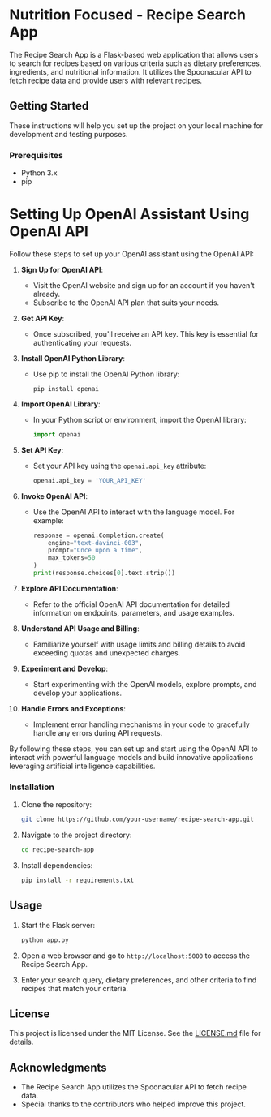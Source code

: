 # Nutrition Focused - Recipe Search App

The Recipe Search App is a Flask-based web application that allows users to search for recipes based on various criteria such as dietary preferences, ingredients, and nutritional information. It utilizes the Spoonacular API to fetch recipe data and provide users with relevant recipes.

## Getting Started

These instructions will help you set up the project on your local machine for development and testing purposes.

### Prerequisites

- Python 3.x
- pip

# Setting Up OpenAI Assistant Using OpenAI API

Follow these steps to set up your OpenAI assistant using the OpenAI API:

1. **Sign Up for OpenAI API**:
   - Visit the OpenAI website and sign up for an account if you haven't already.
   - Subscribe to the OpenAI API plan that suits your needs.

2. **Get API Key**:
   - Once subscribed, you'll receive an API key. This key is essential for authenticating your requests.

3. **Install OpenAI Python Library**:
   - Use pip to install the OpenAI Python library:
     ```
     pip install openai
     ```

4. **Import OpenAI Library**:
   - In your Python script or environment, import the OpenAI library:
     ```python
     import openai
     ```

5. **Set API Key**:
   - Set your API key using the `openai.api_key` attribute:
     ```python
     openai.api_key = 'YOUR_API_KEY'
     ```

6. **Invoke OpenAI API**:
   - Use the OpenAI API to interact with the language model. For example:
     ```python
     response = openai.Completion.create(
         engine="text-davinci-003",
         prompt="Once upon a time",
         max_tokens=50
     )
     print(response.choices[0].text.strip())
     ```

7. **Explore API Documentation**:
   - Refer to the official OpenAI API documentation for detailed information on endpoints, parameters, and usage examples.

8. **Understand API Usage and Billing**:
   - Familiarize yourself with usage limits and billing details to avoid exceeding quotas and unexpected charges.

9. **Experiment and Develop**:
   - Start experimenting with the OpenAI models, explore prompts, and develop your applications.

10. **Handle Errors and Exceptions**:
    - Implement error handling mechanisms in your code to gracefully handle any errors during API requests.

By following these steps, you can set up and start using the OpenAI API to interact with powerful language models and build innovative applications leveraging artificial intelligence capabilities.

### Installation

1. Clone the repository:

    ```bash
    git clone https://github.com/your-username/recipe-search-app.git
    ```

2. Navigate to the project directory:

    ```bash
    cd recipe-search-app
    ```

3. Install dependencies:

    ```bash
    pip install -r requirements.txt
    ```

## Usage

1. Start the Flask server:

    ```bash
    python app.py
    ```

2. Open a web browser and go to `http://localhost:5000` to access the Recipe Search App.

3. Enter your search query, dietary preferences, and other criteria to find recipes that match your criteria.

## License

This project is licensed under the MIT License. See the [LICENSE.md](LICENSE.md) file for details.

## Acknowledgments

- The Recipe Search App utilizes the Spoonacular API to fetch recipe data.
- Special thanks to the contributors who helped improve this project.
